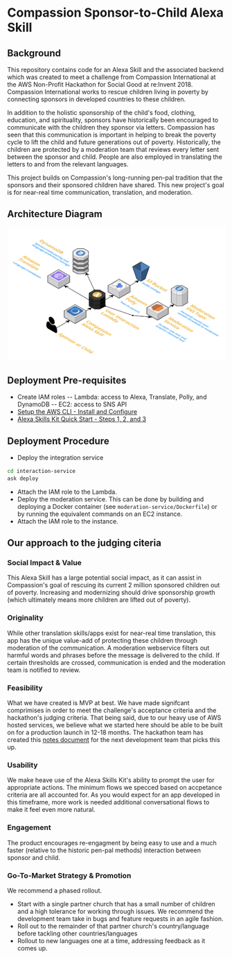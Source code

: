 # Compassion Sponsor-to-Child Alexa Skill
## Background
This repository contains code for an Alexa Skill and the associated backend which was created to meet a challenge from Compassion International at the AWS Non-Profit Hackathon for Social Good at re:Invent 2018. Compassion International works to rescue children living in poverty by connecting sponsors in developed countries to these children. 

In addition to the holistic sponsorship of the child's food, clothing, education, and spirituality, sponsors have historically been encouraged to communicate with the children they sponsor via letters. Compassion has seen that this communication is important in helping to break the poverty cycle to lift the child and future generations out of poverty. Historically, the children are protected by a moderation team that reviews every letter sent between the sponsor and child. People are also employed in translating the letters to and from the relevant languages.

This project builds on Compassion's long-running pen-pal tradition that the sponsors and their sponsored children have shared. This new project's goal is for near-real time communication, translation, and moderation. 

## Architecture Diagram
![](./architecture.png)

## Deployment Pre-requisites
- Create IAM roles
-- Lambda: access to Alexa, Translate, Polly, and DynamoDB
-- EC2: access to SNS API
- [Setup the AWS CLI - Install and Configure](https://docs.aws.amazon.com/cli/latest/userguide/cli-chap-welcome.html)
- [Alexa Skills Kit Quick Start - Steps 1, 2, and 3](https://developer.amazon.com/docs/smapi/quick-start-alexa-skills-kit-command-line-interface.html)

## Deployment Procedure
- Deploy the integration service
```bash
cd interaction-service
ask deploy
```
- Attach the IAM role to the Lambda.
- Deploy the moderation service. This can be done by building and deploying a Docker container (see `moderation-service/Dockerfile`) or by running the equivalent commands on an EC2 instance.
- Attach the IAM role to the instance.

## Our approach to the judging citeria
### Social Impact & Value
This Alexa Skill has a large potential social impact, as it can assist in Compassion's goal of rescuing its current 2 million sponsored children out of poverty. Increasing and modernizing should drive sponsorship growth (which ultimately means more children are lifted out of poverty).

### Originality
While other translation skills/apps exist for near-real time translation, this app has the unique value-add of protecting these children through moderation of the communication. A moderation webservice filters out harmful words and phrases before the message is delivered to the child. If certain thresholds are crossed, communication is ended and the moderation team is notified to review.

### Feasibility
What we have created is MVP at best. We have made signifcant comprimises in order to meet the challenge's acceptance criteria and the hackathon's judging criteria. That being said, due to our heavy use of AWS hosted services, we believe what we started here should be able to be built on for a production launch in 12-18 months. The hackathon team has created this [notes document](./NOTES.md) for the next development team that picks this up.

### Usability
We make heave use of the Alexa Skills Kit's ability to prompt the user for appropriate actions. The minimum flows we specced based on accpetance criteria are all accounted for. As you would expect for an app developed in this timeframe, more work is needed additional conversational flows to make it feel even more natural.

### Engagement
The product encourages re-engagment by being easy to use and a much faster (relative to the historic pen-pal methods) interaction between sponsor and child.

### Go-To-Market Strategy & Promotion
We recommend a phased rollout.
- Start with a single partner church that has a small number of children and a high tolerance for working through issues. We recommend the development team take in bugs and feature requests in an agile fashion.
- Roll out to the remainder of that partner church's country/language before tackling other countries/languages
- Rollout to new languages one at a time, addressing feedback as it comes up.